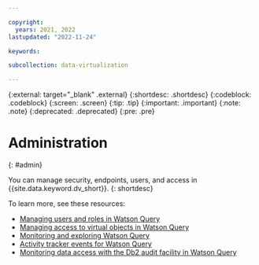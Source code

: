 ```yaml
---

copyright:
  years: 2021, 2022
lastupdated: "2022-11-24"

keywords: 

subcollection: data-virtualization

---
```


{:external: target="_blank" .external}
{:shortdesc: .shortdesc}
{:codeblock: .codeblock}
{:screen: .screen}
{:tip: .tip}
{:important: .important}
{:note: .note}
{:deprecated: .deprecated}
{:pre: .pre}

# Administration
{: #admin}

You can manage security, endpoints, users, and access in {{site.data.keyword.dv_short}}.
{: shortdesc}

To learn more, see these resources:
- [Managing users and roles in Watson Query](https://dataplatform.cloud.ibm.com/docs/content/dvaas/administer-dvaas.html)
- [Managing access to virtual objects in Watson Query](https://dataplatform.cloud.ibm.com/docs/content/dvaas/dv-object-management.html)
- [Monitoring and exploring Watson Query](https://dataplatform.cloud.ibm.com/docs/content/dvaas/monitor-dv.html)
- [Activity tracker events for Watson Query](https://dataplatform.cloud.ibm.com/docs/content/wsj/admin/at-events.html?audience=wdp#dv)
- [Monitoring data access with the Db2 audit facility in Watson Query](https://dataplatform.cloud.ibm.com/docs/content/dvaas/dvaas_audit_policy_guidelines.html)

